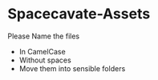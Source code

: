 # Spacecavate-Assets

Please Name the files
 
-   In CamelCase
-   Without spaces
-   Move them into sensible folders

